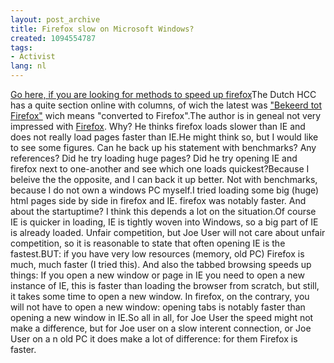 ```yaml
---
layout: post_archive
title: Firefox slow on Microsoft Windows?
created: 1094554787
tags:
- Activist
lang: nl
---
```

[Go here, if you are looking for methods to speed up firefox](http://users.tns.net/~skingery/weblog/2004/09/speed-up-firefox.html)The Dutch HCC has a quite section online with columns, of wich the latest was ["Bekeerd tot Firefox"](http://www4.hccnet.nl/404/index.cfm?fuseaction=achtergronden.ColumnsPage&id=770&otherid=577) wich means "converted to Firefox".The author is in geneal not very impressed with [Firefox](http://getfirefox.com). Why? He thinks firefox loads slower than IE and does not really load pages faster than IE.He might think so, but I would like to see some figures. Can he back up his statement with benchmarks? Any references? Did he try loading huge pages? Did he try opening IE and firefox next to one-another and see which one loads quickest?Because I beleive the the opposite, and I can back it up better. Not with benchmarks, because I do not own a windows PC myself.I tried loading some big (huge) html pages side by side in firefox and IE. firefox was notably faster. And about the startuptime? I think this depends a lot on the situation.Of course IE is quicker in loading, IE is tightly woven into Windows, so a big part of IE is already loaded. Unfair competition, but Joe User will not care about unfair competition, so it is reasonable to state that often opening IE is the fastest.BUT: if you have very low resources (memory, old PC) Firefox is much, much faster (I tried this). And also the tabbed browsing speeds up things: If you open a new window or page in IE you need to open a new instance of IE, this is faster than loading the browser from scratch, but still, it takes some time to open a new window. In firefox, on the contrary, you will not have to open a new window: opening tabs is notably faster than opening a new window in IE.So all in all, for Joe User the speed might not make a difference, but for Joe user on a slow interent connection, or Joe User on a n old PC it does make a lot of difference: for them Firefox is faster.
